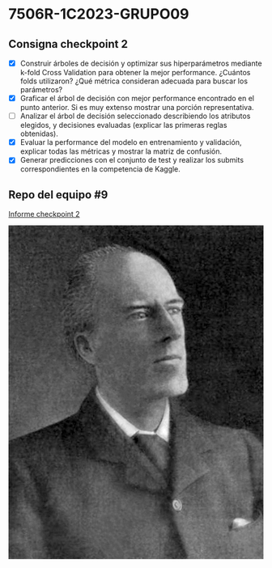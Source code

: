 # 7506R-1C2023-GRUPO09

## Consigna checkpoint 2
- [X] Construir árboles de decisión y optimizar sus hiperparámetros mediante k-fold Cross Validation para obtener la mejor performance. ¿Cuántos folds utilizaron? ¿Qué métrica consideran adecuada para buscar los parámetros?
- [X] Graficar el árbol de decisión con mejor performance encontrado en el punto anterior. Si es muy extenso mostrar una porción representativa.
- [ ] Analizar el árbol de decisión seleccionado describiendo los atributos elegidos, y decisiones evaluadas (explicar las primeras reglas obtenidas).
- [X] Evaluar la performance del modelo en entrenamiento y validación, explicar todas las métricas y mostrar la matriz de confusión.
- [X] Generar predicciones con el conjunto de test y realizar los submits correspondientes en la competencia de Kaggle.

## Repo del equipo #9

[Informe checkpoint 2](informe/7506_TP1_GRUPO09_CHP2_REPORTE.pdf)


![Karl Pearson](informe/images/Karl_Pearson.jpg)
